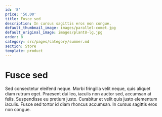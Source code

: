 ```yaml
---
id: '8'
price: '50.00'
title: Fusce sed
description: In cursus sagittis eros non congue.
default_thumbnail_image: images/parallel-comet.jpg
default_original_image: images/plant8-lg.jpg
order: 8
category: src/pages/category/summer.md
section: Store
template: product
---
```


# Fusce sed

Sed consectetur eleifend neque. Morbi fringilla velit neque, quis aliquet diam rutrum eget. Praesent dui leo, iaculis non auctor sed, accumsan at felis. Suspendisse eu pretium justo. Curabitur et velit quis justo elementum iaculis. Fusce sed tortor id diam rhoncus accumsan. In cursus sagittis eros non congue.